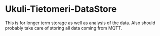 # Ukuli-Tietomeri-DataStore
This is for longer term storage as well as analysis of the data. Also should probably take care of storing all data coming from MQTT.
